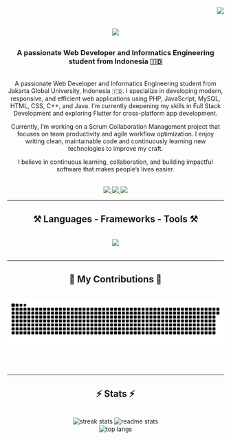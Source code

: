 <img align="right" src="https://visitor-badge.laobi.icu/badge?page_id=HaikalRiyadh.HaikalRiyadh" />

<h1 align="center">
  <img src="https://readme-typing-svg.herokuapp.com/?font=Righteous&size=35&center=true&vCenter=true&width=500&height=70&duration=4000&lines=Hallo!+👋;+I'm+Haikal+Riyadh!;" />
</h1>

<h3 align="center">A passionate Web Developer and Informatics Engineering student from Indonesia 🇮🇩</h3>

<br/>

<div align="center">
A passionate Web Developer and Informatics Engineering student from Jakarta Global University, Indonesia 🇮🇩.
I specialize in developing modern, responsive, and efficient web applications using PHP, JavaScript, MySQL, HTML, CSS, C++, and Java. I’m currently deepening my skills in Full Stack Development and exploring Flutter for cross-platform app development.

Currently, I’m working on a Scrum Collaboration Management project that focuses on team productivity and agile workflow optimization.
I enjoy writing clean, maintainable code and continuously learning new technologies to improve my craft.

I believe in continuous learning, collaboration, and building impactful software that makes people’s lives easier.

</div>

<br/>

<div align="center"> 
  <a href="mailto:haikalriyadhr@gmail.com">
    <img src="https://img.shields.io/badge/Gmail-333333?style=for-the-badge&logo=gmail&logoColor=red" />
  </a>
  <a href="https://www.linkedin.com/in/haikalriyadhr" target="_blank">
    <img src="https://img.shields.io/badge/LinkedIn-0077B5?style=for-the-badge&logo=linkedin&logoColor=white" />
  </a>
  <a href="https://haikalriyadh.github.io" target="_blank">
     <img src="https://img.shields.io/badge/Portfolio-FF5722?style=for-the-badge&logo=google-chrome&logoColor=white" />
  </a>
</div>

<hr/>

<h2 align="center">⚒️ Languages - Frameworks - Tools ⚒️</h2>
<br/>

<div align="center">
  <img src="https://skillicons.dev/icons?i=mysql,js,java,cpp,php,css,html,flutter,androidstudio,vscode,git,github,figma" />
</div>

<br/>
<hr/>

<div align="center">
  <h2>🐍 My Contributions 🐍</h2>
  <br>
<img alt="snake animation" src="https://raw.githubusercontent.com/HaikalRiyadh/HaikalRiyadh/output/github-contribution-grid-snake.svg" />
</div>

<br/><br/>
<hr/>

<h2 align="center">⚡ Stats ⚡</h2>
<br/>

<div align="center">
  <img width=390 src="https://github-readme-streak-stats-salesp07.vercel.app/?user=HaikalRiyadh&count_private=true&theme=react&border_radius=10" alt="streak stats"/>
  <img width=390 src="https://github-readme-stats-salesp07.vercel.app/api?username=HaikalRiyadh&count_private=true&show_icons=true&theme=react&rank_icon=github&border_radius=10" alt="readme stats" />
  <br/>
  <img width=325 align="center" src="https://github-readme-stats-salesp07.vercel.app/api/top-langs/?username=HaikalRiyadh&hide=HTML&langs_count=8&layout=compact&theme=react&border_radius=10" alt="top langs" />
</div>


